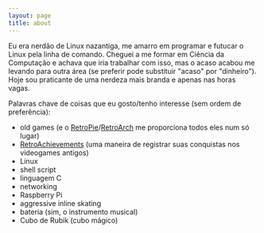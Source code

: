 ```yaml
---
layout: page
title: about
---
```


Eu era nerdão de Linux nazantiga, me amarro em programar e futucar o Linux pela linha de comando. Cheguei a me formar em Ciência
da Computação e achava que iria trabalhar com isso, mas o acaso acabou me levando para outra área (se preferir pode substituir
"acaso" por "dinheiro"). Hoje sou praticante de uma nerdeza mais branda e apenas nas horas vagas.

Palavras chave de coisas que eu gosto/tenho interesse (sem ordem de preferência):

- old games (e o [RetroPie](https://retropie.org.uk/)/[RetroArch](https://retroarch.com) me proporciona todos eles num só lugar)
- [RetroAchievements](http://retroachievements.org) (uma maneira de registrar suas conquistas nos videogames antigos)
- Linux
- shell script
- linguagem C
- networking
- Raspberry Pi
- aggressive inline skating
- bateria (sim, o instrumento musical)
- Cubo de Rubik (cubo mágico)
